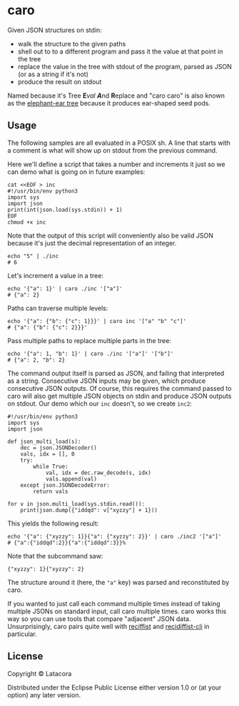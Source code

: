 # caro

Given JSON structures on stdin:

- walk the structure to the given paths
- shell out to to a different program and pass it the value at that point in the tree
- replace the value in the tree with stdout of the program, parsed as JSON (or as a string if it's not)
- produce the result on stdout

Named because it's Tree **E***val **A***nd **R**eplace and "caro caro" is also known as
the [elephant-ear tree][eet] because it produces ear-shaped seed pods.

[eet]: https://en.wikipedia.org/wiki/Enterolobium_cyclocarpum

## Usage

The following samples are all evaluated in a POSIX sh. A line that starts with a
comment is what will show up on stdout from the previous command.

Here we'll define a script that takes a number and increments it just so we can
demo what is going on in future examples:

```
cat <<EOF > inc
#!/usr/bin/env python3
import sys
import json
print(int(json.load(sys.stdin)) + 1)
EOF
chmod +x inc
```

Note that the output of this script will conveniently also be valid JSON because
it's just the decimal representation of an integer.

```
echo "5" | ./inc
# 6
```

Let's increment a value in a tree:

```
echo '{"a": 1}' | caro ./inc '["a"]'
# {"a": 2}
```

Paths can traverse multiple levels:

```
echo '{"a": {"b": {"c": 1}}}' | caro inc '["a" "b" "c"]'
# {"a": {"b": {"c": 2}}}'
```

Pass multiple paths to replace multiple parts in the tree:

```
echo '{"a": 1, "b": 1}' | caro ./inc '["a"]' '["b"]'
# {"a": 2, "b": 2}
```

The command output itself is parsed as JSON, and failing that interpreted as a
string. Consecutive JSON inputs may be given, which produce consecutive JSON
outputs. Of course, this requires the command passed to caro will also get
multiple JSON objects on stdin and produce JSON outputs on stdout. Our demo
which our `inc` doesn't, so we create `inc2`:

```python3
#!/usr/bin/env python3
import sys
import json

def json_multi_load(s):
    dec = json.JSONDecoder()
    vals, idx = [], 0
    try:
        while True:
            val, idx = dec.raw_decode(s, idx)
            vals.append(val)
    except json.JSONDecodeError:
        return vals

for v in json.multi_load(sys.stdin.read()):
    print(json.dump({"iddqd": v["xyzzy"] + 1}))
```

This yields the following result:

```
echo '{"a": {"xyzzy": 1}}{"a": {"xyzzy": 2}}' | caro ./inc2 '["a"]'
# {"a":{"iddqd":2}}{"a":{"iddqd":3}}%
```

Note that the subcommand saw:

```
{"xyzzy": 1}{"xyzzy": 2}
```

The structure around it (here, the `"a"` key) was parsed and reconstituted by
caro.

If you wanted to just call each command multiple times instead of taking
multiple JSONs on standard input, call caro multiple times. caro works this way
so you can use tools that compare "adjacent" JSON data. Unsurprisingly, caro
pairs quite well with [reciffist][recidiffist] and
[recidiffist-cli][recidiffist-cli] in particular.

[recidiffist]: https://github.com/latacora/recidiffist
[recidiffist-cli]: https://github.com/latacora/recidiffist-cli

## License

Copyright © Latacora

Distributed under the Eclipse Public License either version 1.0 or (at
your option) any later version.
